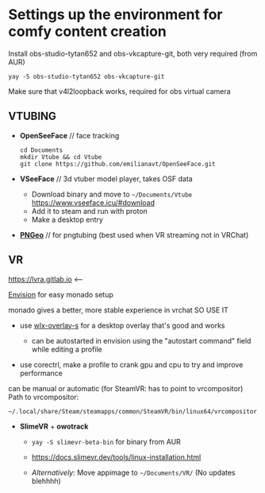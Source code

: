 # Settings up the environment for comfy content creation

Install obs-studio-tytan652 and obs-vkcapture-git, both very required (from AUR)

`yay -S obs-studio-tytan652 obs-vkcapture-git`

Make sure that v4l2loopback works, required for obs virtual camera

## VTUBING

- **OpenSeeFace** // face tracking
    ```
    cd Documents
    mkdir Vtube && cd Vtube
    git clone https://github.com/emilianavt/OpenSeeFace.git
    ```

- **VSeeFace** // 3d vtuber model player, takes OSF data
    - Download binary and move to `~/Documents/Vtube`
      https://www.vseeface.icu/#download
    - Add it to steam and run with proton
    - Make a desktop entry

- [**PNGeo**](https://github.com/LillycatVtube/PNGeo) // for pngtubing (best used when VR streaming not in VRChat)

## VR

https://lvra.gitlab.io <-- 

[Envision](https://lvra.gitlab.io/video/envision_installation/envision_installation_hq.mp4) for easy monado setup

monado gives a better, more stable experience in vrchat SO USE IT

- use [wlx-overlay-s](https://github.com/galister/wlx-overlay-s) for a desktop overlay that's good and works
    - can be autostarted in envision using the "autostart command" field while editing a profile

- use corectrl, make a profile to crank gpu and cpu
to try and improve performance  

can be manual or automatic (for SteamVR: has to point to vrcompositor)  
Path to vrcompositor:
```
~/.local/share/Steam/steamapps/common/SteamVR/bin/linux64/vrcompositor
```

- **SlimeVR** + **owotrack**
    - `yay -S slimevr-beta-bin` for binary from AUR
    - https://docs.slimevr.dev/tools/linux-installation.html  

    - *Alternatively:* Move appimage to `~/Documents/VR/` (No updates blehhhh)


<!--
- **AprilTagTrackers** // scuffed FBT with apriltags, works only with SteamVR
    - Download binary and move to `~/Documents/VR/`
      https://github.com/ju1ce/April-Tag-VR-FullBody-Tracker
    - Install the driver for SteamVR/OpenVR using provided scripts
    - Make a folder `~/.config/apriltag-trackers`
    - Run the binary in this path ^
      (cd to it or have a desktop entry use it as Path)
    - Disable SteamVR home for calibration mode to work
      (refer to the github wiki on the repo)